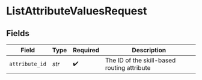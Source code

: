# ListAttributeValuesRequest


## Fields

| Field                                       | Type                                        | Required                                    | Description                                 |
| ------------------------------------------- | ------------------------------------------- | ------------------------------------------- | ------------------------------------------- |
| `attribute_id`                              | *str*                                       | :heavy_check_mark:                          | The ID of the skill-based routing attribute |